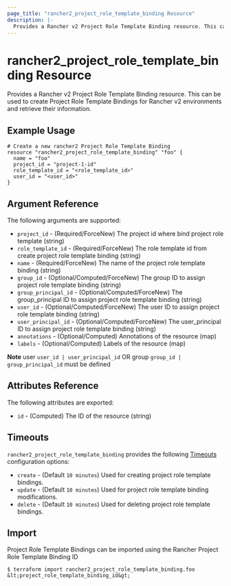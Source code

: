 ```yaml
---
page_title: "rancher2_project_role_template_binding Resource"
description: |-
  Provides a Rancher v2 Project Role Template Binding resource. This can be used to create Project Role Template Bindings for Rancher v2 environments and retrieve their information.
---
```


# rancher2\_project\_role\_template\_binding Resource

Provides a Rancher v2 Project Role Template Binding resource. This can be used to create Project Role Template Bindings for Rancher v2 environments and retrieve their information.

## Example Usage

```hcl
# Create a new rancher2 Project Role Template Binding
resource "rancher2_project_role_template_binding" "foo" {
  name = "foo"
  project_id = "project-1-id"
  role_template_id = "<role_template_id>"
  user_id = "<user_id>"
}
```

## Argument Reference

The following arguments are supported:

* `project_id` - (Required/ForceNew) The project id where bind project role template (string)
* `role_template_id` - (Required/ForceNew) The role template id from create project role template binding (string)
* `name` - (Required/ForceNew) The name of the project role template binding (string)
* `group_id` - (Optional/Computed/ForceNew) The group ID to assign project role template binding (string)
* `group_principal_id` - (Optional/Computed/ForceNew) The group_principal ID to assign project role template binding (string)
* `user_id` - (Optional/Computed/ForceNew) The user ID to assign project role template binding (string)
* `user_principal_id` - (Optional/Computed/ForceNew) The user_principal ID to assign project role template binding (string)
* `annotations` - (Optional/Computed) Annotations of the resource (map)
* `labels` - (Optional/Computed) Labels of the resource (map)

**Note** user `user_id | user_principal_id` OR group `group_id | group_principal_id` must be defined

## Attributes Reference

The following attributes are exported:

* `id` - (Computed) The ID of the resource (string)

## Timeouts

`rancher2_project_role_template_binding` provides the following
[Timeouts](https://www.terraform.io/docs/configuration/resources.html#operation-timeouts) configuration options:

- `create` - (Default `10 minutes`) Used for creating project role template bindings.
- `update` - (Default `10 minutes`) Used for project role template binding modifications.
- `delete` - (Default `10 minutes`) Used for deleting project role template bindings.

## Import

Project Role Template Bindings can be imported using the Rancher Project Role Template Binding ID

```
$ terraform import rancher2_project_role_template_binding.foo &lt;project_role_template_binding_id&gt;
```

